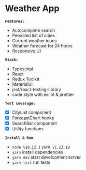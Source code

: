 # Weather App

**`Features:`**

- Autocomplete search
- Persisted list of cities
- Current weather icons
- Weather forecast for 24 hours
- Responsive UI

**`Stack:`**

- Typescript
- React
- Redux Toolkit
- MaterialUI
- jest/react-testing-library
- code style with eslint & prettier

**`Test coverage:`**

- [x] CityList component
- [x] ForecastChart hooks
- [x] SearchBar component
- [x] Utility functions

**`Install & Run`**

- `node v18.12.1` `yarn v1.22.19`
- `yarn` install dependencies
- `yarn dev` start development server
- `yarn test` run tests
